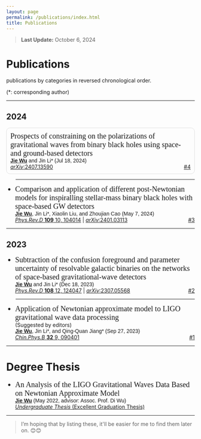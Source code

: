 ```yaml
---
layout: page
permalink: /publications/index.html
title: Publications
---
```


<style>
  @font-face {
    font-family: 'ARIAL';
    src: url('/assets/fonts/ARIAL.TTF') format('truetype');
  }
  @font-face {
    font-family: 'ARIALBD';
    src: url('/assets/fonts/ARIALBD.TTF') format('truetype');
  }
  /* li {
    font-family: 'times', serif;
  } */
  /* li {
    font-family: 'ARIALBD', serif;
    font-size: 20px;
  } */
  /* body {
    font-family: 'ARIAL', serif;
  } */
</style>


> **Last Update:** October 6, 2024

# Publications

<p style="text-indent: 0;">publications by categories in reversed chronological order.</p>

<p style="text-indent: 0;">(*: corresponding author)</p>

---

## 2024

<ul style="border: 1px solid #ddd; border-radius: 10px; padding: 10px; list-style-type: none;">
  <li style="font-family: 'ARIALBD'; font-size: 20px;">
    Prospects of constraining on the polarizations of gravitational waves from binary black holes using space-and ground-based detectors
  </li>

  <div style="font-family: 'ARIAL';">
    <u><strong>Jie Wu</strong></u> and Jin Li* (Jul 18, 2024)
  </div>

  <div>
    <a href="https://arxiv.org/abs/2407.13590"><em>arXiv</em>:2407.13590</a>
    <span style="float: right;">
      <a href="https://wujie3375.github.io\file\4.pdf">#4</a>
    </span>
  </div>
</ul>


<!-- ===================================================== -->
<hr style="width: 95%; margin-left: auto;">
<!-- ===================================================== -->


<ul>
  <li style="font-family: 'ARIALBD'; font-size: 20px;">
    Comparison and application of different post-Newtonian models for inspiralling stellar-mass binary black holes with space-based GW detectors
  </li>
  
  <div style="font-family: 'ARIAL';">
    <u><strong>Jie Wu</strong></u>, Jin Li*, Xiaolin Liu, and Zhoujian Cao (May 7, 2024)
  </div>

  <div>
    <a href="https://journals.aps.org/prd/abstract/10.1103/PhysRevD.109.104014"><em>Phys.Rev.D</em> <strong>109</strong> 10, 104014</a> |
    <a href="https://arxiv.org/abs/2401.03113"><em>arXiv</em>:2401.03113</a>
    <span style="float: right;">
      <a href="https://wujie3375.github.io\file\3.pdf">#3</a>
    </span>
  </div>
</ul>

   

<!-- ===================================================== -->
<hr style="width: 100%; margin-left: auto;">
<!-- ===================================================== -->

## 2023

<ul>
  <li style="font-family: 'ARIALBD'; font-size: 20px;">
    Subtraction of the confusion foreground and parameter uncertainty of resolvable galactic binaries on the networks of space-based gravitational-wave detectors
  </li>
  
  <div style="font-family: 'ARIAL';">
    <u><strong>Jie Wu</strong></u> and Jin Li* (Dec 18, 2023)
  </div>

  <div>
    <a href="https://journals.aps.org/prd/abstract/10.1103/PhysRevD.108.124047"><em>Phys.Rev.D</em> <strong>108</strong> 12, 124047</a> |
    <a href="https://arxiv.org/abs/2307.05568"><em>arXiv</em>:2307.05568</a>
    <span style="float: right;">
      <a href="https://wujie3375.github.io\file\2.pdf">#2</a>
    </span>
  </div>
</ul>
   

<!-- ===================================================== -->
<hr style="width: 95%; margin-left: auto;">
<!-- ===================================================== -->


<ul>
  <li style="font-family: 'ARIALBD'; font-size: 20px;">
    Application of Newtonian approximate model to LIGO gravitational wave data processing 
  </li>(Suggested by editors)
  
  <div style="font-family: 'ARIAL';">
    <u><strong>Jie Wu</strong></u>, Jin Li*, and Qing-Quan Jiang* (Sep 27, 2023)
  </div>

  <div>
    <a href="https://journals.aps.org/prd/abstract/10.1103/PhysRevD.108.124047"><em>Chin.Phys.B</em> <strong>32</strong> 9, 090401</a> 
    <span style="float: right;">
      <a href="https://wujie3375.github.io\file\1.pdf">#1</a>
    </span>
  </div>
</ul>
   

---

# Degree Thesis

<ul>
  <li style="font-family: 'ARIALBD'; font-size: 20px;">
    An Analysis of the LIGO Gravitational Waves Data Based on Newtonian Approximate Model
  </li>
  
  <div style="font-family: 'ARIAL';">
    <u><strong>Jie Wu</strong></u> (May 2022, advisor: Assoc. Prof. Di Wu) 
  </div>

  <div>
    <a href="https://wujie3375.github.io\file\1.pdf"><em>Undergraduate Thesis</em>  (Excellent Graduation Thesis)</a>
  </div>
</ul>

---

> I’m hoping that by listing these, it'll be easier for me to find them later on. 😊😊